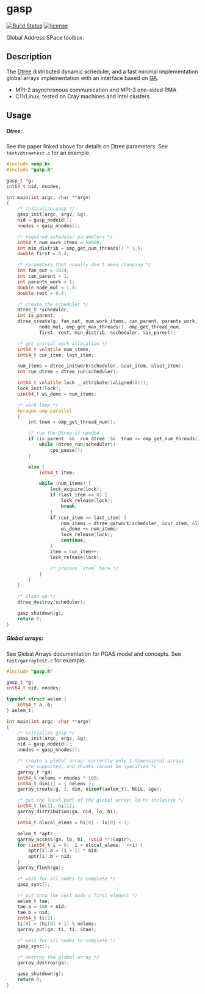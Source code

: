 gasp
====

[![Build Status](https://travis-ci.org/kpamnany/gasp.svg?branch=master)](https://travis-ci.org/kpamnany/gasp)
[![license](https://img.shields.io/github/license/mashape/apistatus.svg)](https://github.com/kpamnany/gasp/blob/master/LICENSE)

Global Address SPace toolbox.

## Description

The [Dtree](http://dx.doi.org/10.1007/978-3-319-20119-1_10) distributed dynamic scheduler, and a fast minimal implementation global
arrays implementation with an interface based on [GA](http://hpc.pnl.gov/globalarrays/index.shtml).

+ MPI-2 asynchronous communication and MPI-3 one-sided RMA
+ C11/Linux; tested on Cray machines and Intel clusters

## Usage

##### Dtree:

See the paper linked above for details on Dtree parameters. See `test/dtreetest.c` for an example.
```c
#include <omp.h>
#include "gasp.h"

gasp_t *g;
int64_t nid, nnodes;

int main(int argc, char **argv)
{
    /* initialize gasp */
    gasp_init(argc, argv, &g);
    nid = gasp_nodeid();
    nnodes = gasp_nnodes();

    /* required scheduler parameters */
    int64_t num_work_items = 50000;
    int min_distrib = omp_get_num_threads() * 1.5;
    double first = 0.4;

    /* parameters that usually don't need changing */
    int fan_out = 1024;
    int can_parent = 1;
    int parents_work = 1;
    double node_mul = 1.0;
    double rest = 0.4;

    /* create the scheduler */
    dtree_t *scheduler;
    int is_parent;
    dtree_create(g, fan_out, num_work_items, can_parent, parents_work,
            node_mul, omp_get_max_threads(), omp_get_thread_num,
            first, rest, min_distrib, &scheduler, &is_parent);

    /* get initial work allocation */
    int64_t volatile num_items;
    int64_t cur_item, last_item;

    num_items = dtree_initwork(scheduler, &cur_item, &last_item);
    int run_dtree = dtree_run(scheduler);

    int64_t volatile lock __attribute((aligned(8)));
    lock_init(lock);
    uint64_t wi_done = num_items;

    /* work loop */
    #pragma omp parallel
    {
        int tnum = omp_get_thread_num();

        // run the Dtree if needed
        if (is_parent  &&  run_dtree  &&  tnum == omp_get_num_threads() - 1) {
            while (dtree_run(scheduler))
                cpu_pause();
        }

        else {
            int64_t item;

            while (num_items) {
                lock_acquire(lock);
                if (last_item == 0) {
                    lock_release(lock);
                    break;
                }
                if (cur_item == last_item) {
                    num_items = dtree_getwork(scheduler, &cur_item, &last_item);
                    wi_done += num_items;
                    lock_release(lock);
                    continue;
                }
                item = cur_item++;
                lock_release(lock);

                /* process `item` here */
            }
        }
    }

    /* clean up */
    dtree_destroy(scheduler);

    gasp_shutdown(g);
    return 0;
}
```

##### Global arrays:

See Global Arrays documentation for PGAS model and concepts. See `test/garraytest.c` for example.
```c
#include "gasp.h"

gasp_t *g;
int64_t nid, nnodes;

typedef struct aelem {
    int64_t a, b;
} aelem_t;

int main(int argc, char **argv)
{
    /* initialize gasp */
    gasp_init(argc, argv, &g);
    nid = gasp_nodeid();
    nnodes = gasp_nnodes();

    /* create a global array; currently only 1-dimensional arrays
       are supported, and chunks cannot be specified */
    garray_t *ga;
    int64_t nelems = nnodes * 100;
    int64_t dim[1] = { nelems };
    garray_create(g, 1, dim, sizeof(aelem_t), NULL, &ga);

    /* get the local part of the global array; lo-hi inclusive */
    int64_t lo[1], hi[1];
    garray_distribution(ga, nid, lo, hi);

    int64_t nlocal_elems = hi[0] - lo[0] + 1;

    aelem_t *aptr;
    garray_access(ga, lo, hi, (void **)&aptr);
    for (int64_t i = 0;  i < nlocal_elems;  ++i) {
        aptr[i].a = (i + 1) * nid;
        aptr[i].b = nid;
    }
    garray_flush(ga);

    /* wait for all nodes to complete */
    gasp_sync();

    /* put into the next node's first element */
    aelem_t tae;
    tae.a = 100 + nid;
    tae.b = nid;
    int64_t ti[1];
    ti[0] = (hi[0] + 1) % nelems;
    garray_put(ga, ti, ti, &tae);

    /* wait for all nodes to complete */
    gasp_sync();

    /* destroy the global array */
    garray_destroy(ga);

    gasp_shutdown(g);
    return 0;
}
```
